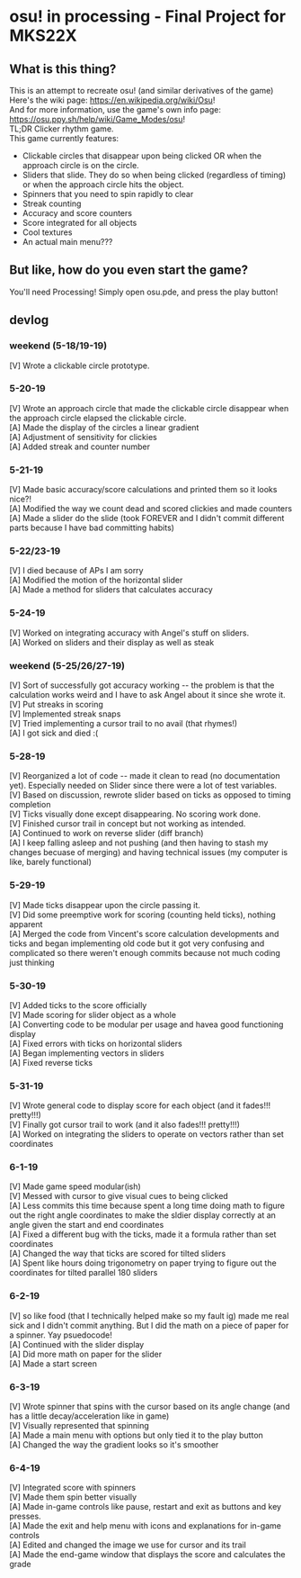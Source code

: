 # osu! in processing - Final Project for MKS22X

## What is this thing?
This is an attempt to recreate osu! (and similar derivatives of the game) <br/>
Here's the wiki page: https://en.wikipedia.org/wiki/Osu! <br/>
And for more information, use the game's own info page: https://osu.ppy.sh/help/wiki/Game_Modes/osu! <br/>
TL;DR Clicker rhythm game. <br/>
This game currently features:
- Clickable circles that disappear upon being clicked OR when the approach circle is on the circle.
- Sliders that slide. They do so when being clicked (regardless of timing) or when the approach circle hits the object.
- Spinners that you need to spin rapidly to clear
- Streak counting
- Accuracy and score counters
- Score integrated for all objects
- Cool textures
- An actual main menu???

## But like, how do you even start the game?
You'll need Processing!
Simply open osu.pde, and press the play button!

## devlog
### weekend (5-18/19-19)
[V] Wrote a clickable circle prototype. <br/>

### 5-20-19
[V] Wrote an approach circle that made the clickable circle disappear when the approach circle elapsed the clickable circle.<br/>
[A] Made the display of the circles a linear gradient <br/>
[A] Adjustment of sensitivity for clickies <br/>
[A] Added streak and counter number <br/>

### 5-21-19
[V] Made basic accuracy/score calculations and printed them so it looks nice?! <br/>
[A] Modified the way we count dead and scored clickies and made counters <br/>
[A] Made a slider do the slide (took FOREVER and I didn't commit different parts because I have bad committing habits) <br/>

### 5-22/23-19
[V] I died because of APs I am sorry <br/>
[A] Modified the motion of the horizontal slider <br/>
[A] Made a method for sliders that calculates accuracy <br/>

### 5-24-19
[V] Worked on integrating accuracy with Angel's stuff on sliders. <br/>
[A] Worked on sliders and their display as well as steak <br/>

### weekend (5-25/26/27-19)
[V] Sort of successfully got accuracy working -- the problem is that the calculation works weird and I have to ask Angel about it since she wrote it. <br/>
[V] Put streaks in scoring <br/>
[V] Implemented streak snaps <br/>
[V] Tried implementing a cursor trail to no avail (that rhymes!) <br/>
[A] I got sick and died :( <br/>

### 5-28-19
[V] Reorganized a lot of code -- made it clean to read (no documentation yet). Especially needed on Slider since there were a lot of test variables. <br/>
[V] Based on discussion, rewrote slider based on ticks as opposed to timing completion <br/>
[V] Ticks visually done except disappearing. No scoring work done. <br/>
[V] Finished cursor trail in concept but not working as intended. <br/>
[A] Continued to work on reverse slider (diff branch) <br/>
[A] I keep falling asleep and not pushing (and then having to stash my changes becuase of merging) and having technical issues (my computer is like, barely functional) <br/>

### 5-29-19
[V] Made ticks disappear upon the circle passing it. <br/>
[V] Did some preemptive work for scoring (counting held ticks), nothing apparent <br/>
[A] Merged the code from Vincent's score calculation developments and ticks and began implementing old code but it got very confusing and complicated so there weren't enough commits because not much coding just thinking<br/>

### 5-30-19
[V] Added ticks to the score officially <br/>
[V] Made scoring for slider object as a whole <br/>
[A] Converting code to be modular per usage and havea good functioning display <br/>
[A] Fixed errors with ticks on horizontal sliders <br/>
[A] Began implementing vectors in sliders <br/>
[A] Fixed reverse ticks <br/>

### 5-31-19
[V] Wrote general code to display score for each object (and it fades!!! pretty!!!) <br/>
[V] Finally got cursor trail to work (and it also fades!!! pretty!!!) <br/>
[A] Worked on integrating the sliders to operate on vectors rather than set coordinates<br/>

### 6-1-19
[V] Made game speed modular(ish) <br/>
[V] Messed with cursor to give visual cues to being clicked <br/>
[A] Less commits this time because spent a long time doing math to figure out the right angle coordinates to make the sldier display correctly at an angle given the start and end coordinates <br/>
[A] Fixed a different bug with the ticks, made it a formula rather than set coordinates <br/>
[A] Changed the way that ticks are scored for tilted sliders <br/>
[A] Spent like hours doing trigonometry on paper trying to figure out the coordinates for tilted parallel 180 sliders <br />

### 6-2-19
[V] so like food (that I technically helped make so my fault ig) made me real sick and I didn't commit anything. But I did the math on a piece of paper for a spinner. Yay psuedocode! <br/>
[A] Continued with the slider display <br />
[A] Did more math on paper for the slider <br />
[A] Made a start screen<br />

### 6-3-19
[V] Wrote spinner that spins with the cursor based on its angle change (and has a little decay/acceleration like in game) <br/>
[V] Visually represented that spinning <br/>
[A] Made a main menu with options but only tied it to the play button <br />
[A] Changed the way the gradient looks so it's smoother <br />

### 6-4-19
[V] Integrated score with spinners </br>
[V] Made them spin better visually </br>
[A] Made in-game controls like pause, restart and exit as buttons and key presses. <br />
[A] Made the exit and help menu with icons and explanations for in-game controls <br />
[A] Edited and changed the image we use for cursor and its trail <br />
[A] Made the end-game window that displays the score and calculates the grade <br />


